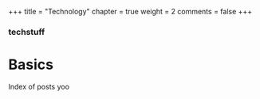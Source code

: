 +++
title = "Technology"
chapter = true
weight = 2
comments = false
+++

### techstuff

# Basics

Index of posts yoo